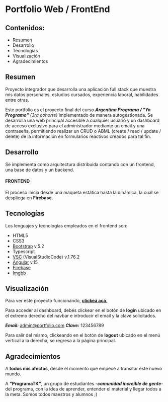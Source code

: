 # Portfolio Web / FrontEnd

## Contenidos:
* Resumen
* Desarrollo
* Tecnologías
* Visualización
* Agradecimientos

Resumen
---
Proyecto integrador que desarrolla una aplicación full stack que muestra mis datos personales, estudios cursados, experiencia laboral, habilidades entre otras.

Este portfolio es el proyecto final del curso ***Argentina Programa / "Yo Programo"*** *(3ra cohorte)* implementado de manera autogestionada.
Se desarrolla una web principal accesible a cualquier usuario y un dashboard de acceso exclusivo para el administrador mediante un email y una contraseña, permitiendo realizar un CRUD o ABML (create / read / update / delete) de la información en formularios reactivos creados para tal fin.

Desarrollo
---
Se implementa como arquitectura distribuida contando con un frontend, una base de datos y un backend.
#### FRONTEND
El proceso inicia desde una maqueta estática hasta la dinámica, la cual se despliega en **Firebase**.

Tecnologías
---
Los lenguajes y tecnologías empleados en el frontend son:
* HTML5
* CSS3
* [Bootstrap](https://getbootstrap.com/ "Bootstrap") v.5.2
* Typescript
* [VSC](https://code.visualstudio.com/ "VSC") (VisualStudioCode) v.1.76.2
* [Angular](https://angular.io/ "Angular") v.15
* [Firebase](http://firebase.google.com "Firebase")
* [Imgbb](https://imgbb.com/ "Imgbb")

Visualización
---
Para ver este proyecto funcionando, [**clickeá acá**.](https://portfolio-karinsd.web.app/ "clickeá acá.") 

Para acceder al dashboard, debés clickear en el botón de **login** ubicado en el extremo derecho del navbar e introducir el email y la clave solicitados.

***Email:*** admin@portfolio.com
***Clave:*** 123456789

Para salir del mismo, clickeando en el botón de **logout** ubicado en el menú vertical a la derecha, se regresa a la página principal.

Agradecimientos
---
A **todos mis afectos**, desde el momento que empecé a transitar este nuevo mundo.

A **"ProgramaTK"**, un grupo de estudiantes -***comunidad increíble de gente***- del programa, con la idea de aprender, entender el material y llegar todos a la meta. Somos todos maestros y alumnos ;)
